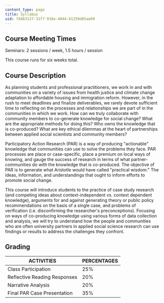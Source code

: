 ```yaml
---
content_type: page
title: Syllabus
uid: 7d463127-31f7-910a-4044-b1259d85ae69
---
```


Course Meeting Times
--------------------

Seminars: 2 sessions / week, 1.5 hours / session

This course runs for six weeks total.

Course Description
------------------

As planning students and professional practitioners, we work in and with communities on a variety of issues from health justice and climate change adaptation to affordable housing and immigration reform. However, in the rush to meet deadlines and finalize deliverables, we rarely devote sufficient time to reflecting on the processes and relationships we are part of in the communities in which we work. How can we truly collaborate with community members to co-generate knowledge for social change? What are the appropriate methods for doing this? Who owns the knowledge that is co-produced? What are key ethical dilemmas at the heart of partnerships between applied social scientists and community members?

Participatory Action Research (PAR) is a way of producing "actionable" knowledge that communities can use to solve the problems they face. PAR processes are place or case-specific, place a premium on local ways of knowing, and gauge the success of research in terms of what partner-communities do with the knowledge that is co-produced. The objective of PAR is to generate what Aristotle would have called "practical wisdom:" The ideas, information, and understandings that ought to inform efforts to promote social change.

This course will introduce students to the practice of case study research (and competing ideas about context-independent vs. context dependent knowledge), arguments for and against generating theory or public policy recommendations on the basis of a single case, and problems of verification (i.e. disconfirming the researcher's preconceptions). Focusing on ways of co-producing knowledge using various forms of data collection and analysis, we will try to understand how the people and communities who are often university partners in applied social science research can use findings or results to address the challenges they confront.

Grading
-------

| ACTIVITIES | PERCENTAGES |
| --- | --- |
| Class Participation | 25% |
| Reflective Reading Responses | 20% |
| Narrative Analysis | 20% |
| Final PAR Case Presentation | 35%
